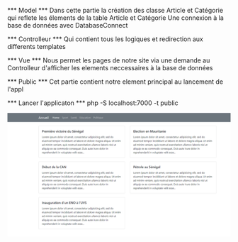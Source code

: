 *** Model ***
Dans cette partie la création des classe Article et Catégorie qui reflete les élements de la table Article et Catégorie
Une connexion à la base de données avec DatabaseConnect 

*** Controlleur ***
Qui contient tous les logiques et redirection aux differents templates 

*** Vue ***
Nous permet les pages de notre site via une demande au Controlleur d'afficher les elements neccessaires à la base de données 

*** Public ***
Cet partie contient notre element principal au lancement de l'appl

*** Lancer l'applicaton  ***
php -S localhost:7000 -t public

![alt text](image.png)